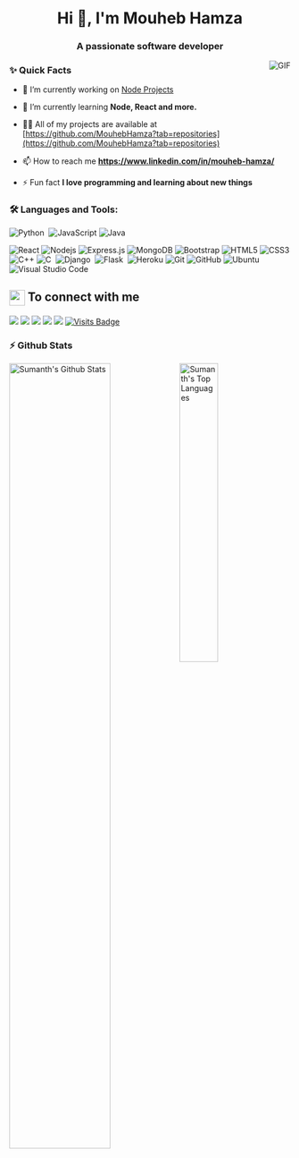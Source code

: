 <h1 align="center">Hi 👋, I'm Mouheb Hamza</h1>
<h3 align="center">A passionate software developer</h3>


  <img align="right" alt="GIF" src="https://media.giphy.com/media/MC6eSuC3yypCU/giphy.gif" />
  
### ✨ Quick Facts
- 🔭 I’m currently working on [Node Projects](https://github.com/MouhebHamza/MouhebHamza)

- 🌱 I’m currently learning **Node, React and more.**

- 👨‍💻 All of my projects are available at [https://github.com/MouhebHamza?tab=repositories](https://github.com/MouhebHamza?tab=repositories)

- 📫 How to reach me **https://www.linkedin.com/in/mouheb-hamza/**

- ⚡ Fun fact **I love programming and learning about new things**



### 🛠️ Languages and Tools:

![Python](https://img.shields.io/badge/-Python-05122A?style=flat&logo=python)&nbsp;
![JavaScript](https://img.shields.io/badge/-JavaScript-black?style=flat-square&logo=javascript)
![Java](https://img.shields.io/badge/-Java-05122A?style=flat&logo=Java&logoColor=FFA518)&nbsp;

![React](https://img.shields.io/badge/-React-black?style=flat-square&logo=react)
![Nodejs](https://img.shields.io/badge/-Nodejs-black?style=flat-square&logo=Node.js)
![Express.js](https://img.shields.io/badge/-Express-black?style=flat-square&logo=expressjs)
![MongoDB](https://img.shields.io/badge/-MongoDB-black?style=flat-square&logo=mongodb)
![Bootstrap](https://img.shields.io/badge/-Bootstrap-black?style=flat-square&logo=bootstrap)
![HTML5](https://img.shields.io/badge/-HTML5-black?style=flat-square&logo=html5&logoColor=white)
![CSS3](https://img.shields.io/badge/-CSS3-black?style=flat-square&logo=css3)
![C++](https://img.shields.io/badge/-C++-black?style=flat-square&logo=c)
![C](https://img.shields.io/badge/-C-05122A?style=flat&logo=C&logoColor=A8B9CC)&nbsp;
![Django](https://img.shields.io/badge/-Django-05122A?style=flat&logo=django&logoColor=092E20)&nbsp;
![Flask](https://img.shields.io/badge/-Flask-05122A?style=flat&logo=flask)&nbsp;
![Heroku](https://img.shields.io/badge/-Heroku-black?style=flat-square&logo=heroku)
![Git](https://img.shields.io/badge/-Git-black?style=flat-square&logo=git)
![GitHub](https://img.shields.io/badge/-GitHub-black?style=flat-square&logo=github)
![Ubuntu](https://img.shields.io/badge/-Ubuntu-black?style=flat-square&logo=ubuntu)
![Visual Studio Code](https://img.shields.io/badge/-Visual%20Studio%20Code-05122A?style=flat&logo=visual-studio-code&logoColor=007ACC)&nbsp;


<summary><h2><img src="https://emojis.slackmojis.com/emojis/images/1579216111/7550/pikachu_wave.gif?1579216111" align="center"
                width="28" /> To connect with me</h2></summary>

<p align = "center">
 
[<img src ="https://img.shields.io/badge/portfolio-%23.svg?&style=for-the-badge&logo=&logoColor=white%22">](https://github.com/MouhebHamza)
[<img src="https://img.shields.io/badge/twitter-%231DA1F2.svg?&style=for-the-badge&logo=twitter&logoColor=white" />](https://twitter.com/) 
[<img src="https://img.shields.io/badge/linkedin-%230077B5.svg?&style=for-the-badge&logo=linkedin&logoColor=white" />](https://www.linkedin.com/in/mouheb-hamza/)
[<img src = "https://img.shields.io/badge/instagram-%23E4405F.svg?&style=for-the-badge&logo=instagram&logoColor=white">](https://www.instagram.com/mouheb_hamza/)
[<img src="https://img.shields.io/badge/facebook-%231877F2.svg?&style=for-the-badge&logo=facebook&logoColor=white" />](https://www.facebook.com/mouheb.hamza1/) 
[![Visits Badge](https://badges.pufler.dev/visits/MouhebHamza/MouhebHamza?style=for-the-badge)](https://github.com/MouhebHamza)

</p>

### :zap: Github Stats

  <img align="left" src="https://github-readme-stats.sumanth-talluri.vercel.app/api?username=MouhebHamza&show_icons=true&title_color=fff&icon_color=79ff97&text_color=efefef&bg_color=24292e" alt="Sumanth's Github Stats" width="60%">
  
<img src="https://github-readme-stats.sumanth-talluri.vercel.app/api/top-langs/?username=MouhebHamza&show_icons=true&hide_border=true&theme=radical" width="37%" alt="Sumanth's Top Languages">



<!-- stats
![GitHub stats](https://github-readme-stats.vercel.app/api?username=MouhebHamzai&show_icons=true&hide_border=true&theme=dark)
![Sumanth's github Programming stats](https://github-readme-stats.vercel.app/api/top-langs/?username=MouhebHamza&show_icons=true&hide_border=true")-->
